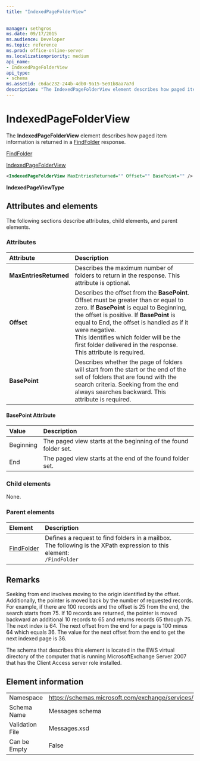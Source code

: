 ```yaml
---
title: "IndexedPageFolderView"
 
 
manager: sethgros
ms.date: 09/17/2015
ms.audience: Developer
ms.topic: reference
ms.prod: office-online-server
ms.localizationpriority: medium
api_name:
- IndexedPageFolderView
api_type:
- schema
ms.assetid: c6dac232-244b-4db0-9a15-5e01b8aa7a7d
description: "The IndexedPageFolderView element describes how paged item information is returned in a FindFolder response."
---
```


# IndexedPageFolderView

The **IndexedPageFolderView** element describes how paged item information is returned in a [FindFolder](findfolder.md) response. 
  
[FindFolder](findfolder.md)
  
[IndexedPageFolderView](indexedpagefolderview.md)
  
```xml
<IndexedPageFolderView MaxEntriesReturned="" Offset="" BasePoint="" />
```

 **IndexedPageViewType**
## Attributes and elements

The following sections describe attributes, child elements, and parent elements.
  
### Attributes

|**Attribute**|**Description**|
|:-----|:-----|
|**MaxEntriesReturned** <br/> |Describes the maximum number of folders to return in the response. This attribute is optional.  <br/> |
|**Offset** <br/> |Describes the offset from the **BasePoint**. Offset must be greater than or equal to zero. If **BasePoint** is equal to Beginning, the offset is positive. If **BasePoint** is equal to End, the offset is handled as if it were negative.  <br/> This identifies which folder will be the first folder delivered in the response. This attribute is required.  <br/> |
|**BasePoint** <br/> |Describes whether the page of folders will start from the start or the end of the set of folders that are found with the search criteria. Seeking from the end always searches backward. This attribute is required.  <br/> |
   
#### BasePoint Attribute

|**Value**|**Description**|
|:-----|:-----|
|Beginning  <br/> |The paged view starts at the beginning of the found folder set.  <br/> |
|End  <br/> |The paged view starts at the end of the found folder set.  <br/> |
   
### Child elements

None.
  
### Parent elements

|**Element**|**Description**|
|:-----|:-----|
|[FindFolder](findfolder.md) <br/> |Defines a request to find folders in a mailbox.  <br/> The following is the XPath expression to this element:  <br/>  `/FindFolder` <br/> |
   
## Remarks

Seeking from end involves moving to the origin identified by the offset. Additionally, the pointer is moved back by the number of requested records. For example, if there are 100 records and the offset is 25 from the end, the search starts from 75. If 10 records are returned, the pointer is moved backward an additional 10 records to 65 and returns records 65 through 75. The next index is 64. The next offset from the end for a page is 100 minus 64 which equals 36. The value for the next offset from the end to get the next indexed page is 36.
  
The schema that describes this element is located in the EWS virtual directory of the computer that is running MicrosoftExchange Server 2007 that has the Client Access server role installed.
  
## Element information

|||
|:-----|:-----|
|Namespace  <br/> |https://schemas.microsoft.com/exchange/services/2006/messages  <br/> |
|Schema Name  <br/> |Messages schema  <br/> |
|Validation File  <br/> |Messages.xsd  <br/> |
|Can be Empty  <br/> |False  <br/> |
   

